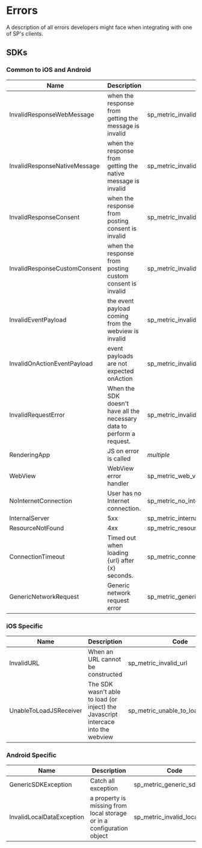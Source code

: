 # Errors
A description of all errors developers might face when integrating with one of SP's clients.

## SDKs

### Common to iOS and Android

|Name|Description|Code|
|----|-----------|----|
|InvalidResponseWebMessage|when the response from getting the message is invalid|sp_metric_invalid_response_web_message|
|InvalidResponseNativeMessage|when the response from getting the native message is invalid|sp_metric_invalid_response_native_message|
|InvalidResponseConsent|when the response from posting consent is invalid|sp_metric_invalid_response_consent|
|InvalidResponseCustomConsent|when the response from posting custom consent is invalid|sp_metric_invalid_response_custom_consent|
|InvalidEventPayload|the event payload coming from the webview is invalid|sp_metric_invalid_event_payload|
|InvalidOnActionEventPayload|event payloads are not expected onAction|sp_metric_invalid_onAction_event_payload|
|InvalidRequestError|When the SDK doesn't have all the necessary data to perform a request.|sp_metric_invalid_request_error|
|RenderingApp|JS on error is called|_multiple_|
|WebView|WebView error handler|sp_metric_web_view_error|
|NoInternetConnection|User has no Internet connection.|sp_metric_no_internet_connection|
|InternalServer|5xx|sp_metric_internal_server_error_5xx|
|ResourceNotFound|4xx|sp_metric_resource_not_found_4xx|
|ConnectionTimeout|Timed out when loading {url} after {x} seconds.|sp_metric_connection_timeout|
|GenericNetworkRequest|Generic network request error|sp_metric_generic_network_request|

### iOS Specific

|Name|Description|Code|
|----|-----------|----|
|InvalidURL|When an URL cannot be constructed|sp_metric_invalid_url|
|UnableToLoadJSReceiver|The SDK wasn't able to load (or inject) the Javascript intercace into the webview|sp_metric_unable_to_load_jsreceiver|

### Android Specific

|Name|Description|Code|
|----|-----------|----|
|GenericSDKException|Catch all exception|sp_metric_generic_sdk_error|
|InvalidLocalDataException|a property is missing from local storage or in a configuration object|sp_metric_invalid_local_data|
